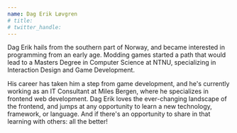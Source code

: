 ```yaml
---
name: Dag Erik Løvgren
# title: 
# twitter_handle: 
---
```

Dag Erik hails from the southern part of Norway, and became interested in programming from an early age. Modding games started a path that would lead to a Masters Degree in Computer Science at NTNU, specializing in Interaction Design and Game Development.

His career has taken him a step from game development, and he's currently working as an IT Consultant at Miles Bergen, where he specializes in frontend web development. Dag Erik loves the ever-changing landscape of the frontend, and jumps at any opportunity to learn a new technology, framework, or language. And if there's an opportunity to share in that learning with others: all the better!
